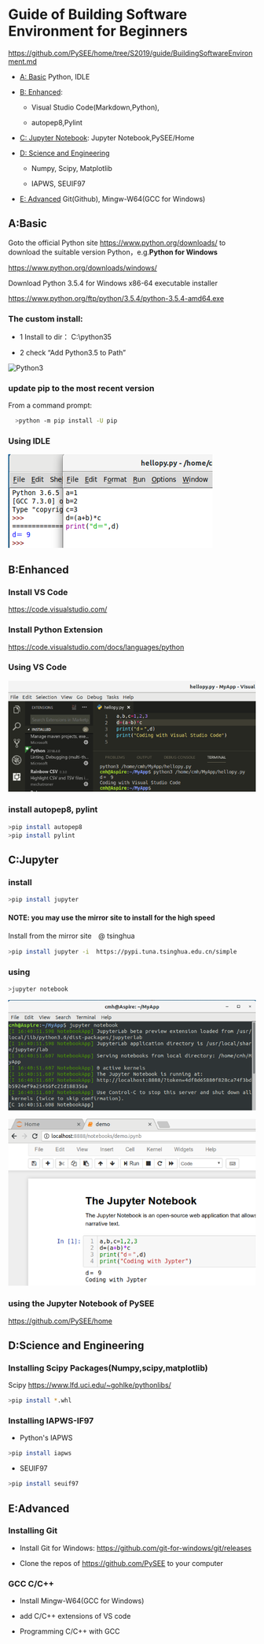 # Guide of  Building Software Environment for Beginners

https://github.com/PySEE/home/tree/S2019/guide/BuildingSoftwareEnvironment.md 

* [A: Basic](#A:Basic) Python, IDLE

* [B: Enhanced](#B:Enhanced): 
  
  * Visual Studio Code(Markdown,Python),
  
  * autopep8,Pylint

* [C: Jupyter Notebook](#C:jupyter):  Jupyter Notebook,PySEE/Home
  
* [D: Science and Engineering](#D:ScienceandEngineering)

  * Numpy, Scipy, Matplotlib

  * IAPWS, SEUIF97

* [E: Advanced](#E:Advanced)  Git(Github), Mingw-W64(GCC for Windows)

## A:Basic

Goto the official Python site  https://www.python.org/downloads/ to download the suitable version Python，e.g.**Python for Windows**

https://www.python.org/downloads/windows/

Download Python 3.5.4 for Windows x86-64 executable installer 

https://www.python.org/ftp/python/3.5.4/python-3.5.4-amd64.exe

###  The custom install: 
      
  * 1 Install to dir： C:\python35
            
  * 2 check “Add Python3.5 to Path” 

![Python3](./img/python35.jpg)
   
### update pip to the most recent version

From a command prompt:
```bash
  >python -m pip install -U pip
```

### Using IDLE

![idle](./img/idle.png)


## B:Enhanced

### Install  VS Code

  https://code.visualstudio.com/

### Install Python Extension

https://code.visualstudio.com/docs/languages/python

### Using VS Code

![vscode](./img/vscode.png)

### install autopep8, pylint
```bash  
>pip install autopep8
>pip install pylint
```

## C:Jupyter

### install
  
```bash       
>pip install jupyter
```    
#### NOTE: you may use the mirror site to install for the high speed

Install from the mirror site　@ tsinghua

```bash  
>pip install jupyter -i  https://pypi.tuna.tsinghua.edu.cn/simple
```  

### using

```bash       
>jupyter notebook
```    
![ipynb-1](./img/ipynb-1.png)

![ipynb-2](./img/ipynb-2.png)

### using the Jupyter Notebook of  PySEE

https://github.com/PySEE/home

## D:Science and Engineering

### Installing Scipy Packages(Numpy,scipy,matplotlib) 

Scipy  https://www.lfd.uci.edu/~gohlke/pythonlibs/ 
    
```bash
>pip install *.whl
```  
### Installing IAPWS-IF97

* Python's IAPWS

```bash
>pip install iapws
```

* SEUIF97

```bash
>pip install seuif97
```
   
## E:Advanced

### Installing Git 
   
* Install Git for Windows: https://github.com/git-for-windows/git/releases

* Clone the repos of https://github.com/PySEE to your computer

 ### GCC C/C++

* Install Mingw-W64(GCC for Windows)

* add C/C++ extensions of VS code

* Programming C/C++ with GCC 